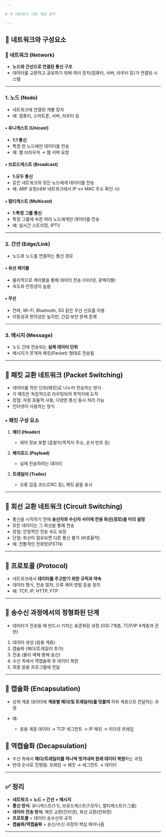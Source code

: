```yaml
---

# 🌐 네트워크 기본 개념 정리

---
```


## 📌 네트워크와 구성요소

### 🔹 네트워크 (Network)

* **노드와 간선으로 연결된 통신 구조**
* 데이터를 교환하고 공유하기 위해 여러 장치(컴퓨터, 서버, 라우터 등)가 연결된 시스템

---

### 1. 노드 (Node)

* 네트워크에 연결된 개별 장치
* 예: 컴퓨터, 스마트폰, 서버, 라우터 등

#### ▪ 유니캐스트 (Unicast)

* **1:1 통신**
* 특정 한 노드에만 데이터를 전송
* 예: 웹 브라우저 → 웹 서버 요청

#### ▪ 브로드캐스트 (Broadcast)

* **1:모두 통신**
* 같은 네트워크의 모든 노드에게 데이터를 전송
* 예: ARP 요청(내부 네트워크에서 IP ↔ MAC 주소 확인 시)

#### ▪ 멀티캐스트 (Multicast)

* **1:특정 그룹 통신**
* 특정 그룹에 속한 여러 노드에게만 데이터를 전송
* 예: 실시간 스트리밍, IPTV

---

### 2. 간선 (Edge/Link)

* 노드와 노드를 연결하는 통신 경로

#### ▪ 유선 케이블

* 물리적으로 케이블을 통해 데이터 전송 (이더넷, 광케이블)
* 속도와 안정성이 높음

#### ▪ 무선

* 전파, Wi-Fi, Bluetooth, 5G 같은 무선 신호를 이용
* 이동성과 편의성은 높지만, 간섭·보안 문제 존재

---

### 3. 메시지 (Message)

* 노드 간에 전송되는 **실제 데이터 단위**
* 메시지가 쪼개져 패킷(Packet) 형태로 전송됨

---

## 📌 패킷 교환 네트워크 (Packet Switching)

* 데이터를 작은 단위(패킷)로 나누어 전송하는 방식
* 각 패킷은 독립적으로 라우팅되어 목적지에 도착
* 장점: 자원 효율적 사용, 다양한 통신 동시 처리 가능
* 인터넷이 사용하는 방식

### ▪ 패킷 구성 요소

1. **헤더 (Header)**

   * 제어 정보 포함 (출발지/목적지 주소, 순서 번호 등)
2. **페이로드 (Payload)**

   * 실제 전송하려는 데이터
3. **트레일러 (Trailer)**

   * 오류 검출 코드(CRC 등), 패킷 끝을 표시

---

## 📌 회선 교환 네트워크 (Circuit Switching)

* 통신을 시작하기 전에 **송신자와 수신자 사이에 전용 회선(경로)을 미리 설정**
* 모든 데이터는 그 회선을 통해 전송
* 장점: 안정적인 전송 속도 보장
* 단점: 회선이 점유되면 다른 통신 불가 (비효율적)
* 예: 전통적인 전화망(PSTN)

---

## 📌 프로토콜 (Protocol)

* 네트워크에서 **데이터를 주고받기 위한 규칙과 약속**
* 데이터 형식, 전송 절차, 오류 제어 방법 등을 정의
* 예: TCP, IP, HTTP, FTP

---

## 📌 송수신 과정에서의 정형화된 단계

* 데이터가 전송될 때 반드시 거치는 표준화된 과정 (OSI 7계층, TCP/IP 4계층과 관련)

1. 데이터 생성 (응용 계층)
2. 캡슐화 (헤더/트레일러 추가)
3. 전송 (물리 매체 통해 송신)
4. 수신 측에서 역캡슐화 후 데이터 복원
5. 최종 응용 프로그램에 전달

---

## 📌 캡슐화 (Encapsulation)

* 상위 계층 데이터에 **계층별 헤더(및 트레일러)를 덧붙여** 하위 계층으로 전달하는 과정
* 예:

  * 응용 계층 데이터 → TCP 세그먼트 → IP 패킷 → 이더넷 프레임

## 📌 역캡슐화 (Decapsulation)

* 수신 측에서 **헤더/트레일러를 하나씩 벗겨내며 원래 데이터 복원**하는 과정
* 반대 순서로 진행됨: 프레임 → 패킷 → 세그먼트 → 데이터

---

## ✅ 정리

* **네트워크 = 노드 + 간선 + 메시지**
* **통신 방식**: 유니캐스트(1:1), 브로드캐스트(1:모두), 멀티캐스트(1:그룹)
* **데이터 전송 방식**: 패킷 교환(인터넷), 회선 교환(전화망)
* **프로토콜** = 데이터 송수신의 규칙
* **캡슐화/역캡슐화** = 송신/수신 과정의 핵심 메커니즘

---

